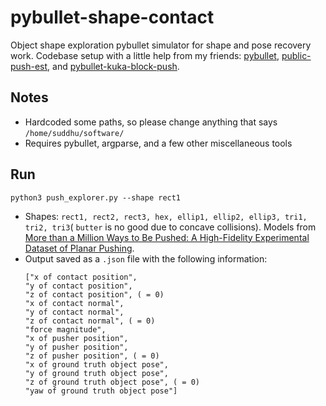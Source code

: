 # pybullet-shape-contact

Object shape exploration pybullet simulator for shape and pose recovery work. Codebase setup with a little help from my friends: [pybullet](https://github.com/bulletphysics/bullet3/tree/master/examples/pybullet), [public-push-est](https://github.com/mcubelab/push-est-public), and [pybullet-kuka-block-push](https://github.com/Nima-Fazeli/pybullet-kuka-block-push).

## Notes
- Hardcoded some paths, so please change anything that says `/home/suddhu/software/`
- Requires pybullet, argparse, and a few other miscellaneous tools

## Run

```
python3 push_explorer.py --shape rect1
```
- Shapes: ` rect1, rect2, rect3, hex, ellip1, ellip2, ellip3, tri1, tri2, tri3 `( `butter` is no good due to concave collisions). Models from [More than a Million Ways to Be Pushed: A High-Fidelity Experimental Dataset of Planar Pushing](https://arxiv.org/abs/1604.04038).
- Output saved as a `.json` file with the following information: 
  ```
  ["x of contact position", 
  "y of contact position", 
  "z of contact position", ( = 0)
  "x of contact normal", 
  "y of contact normal", 
  "z of contact normal", ( = 0)
  "force magnitude",
  "x of pusher position", 
  "y of pusher position", 
  "z of pusher position", ( = 0)
  "x of ground truth object pose", 
  "y of ground truth object pose", 
  "z of ground truth object pose", ( = 0)
  "yaw of ground truth object pose"]
  ```

